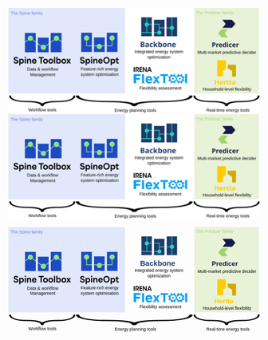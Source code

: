 
![Alt text](./comm_logo_plain.svg)
<img src="./comm_logo_plain.svg">

<svg width="309.05mm" height="128.64mm" version="1.1" viewBox="0 0 309.05 128.64" xml:space="preserve" xmlns="http://www.w3.org/2000/svg" xmlns:xlink="http://www.w3.org/1999/xlink"><defs><clipPath id="clippath"><path d="m438.47 442.08h-221.62v-394h221.62zm263 0h-221.62v-297.57h221.62zm263 0h-221.62v-394h221.62z" fill="none"/></clipPath><clipPath id="clippath-1"><path d="m438.47 442.08h-221.62v-394h221.62zm263 0h-221.62v-297.57h221.62zm263 0h-221.62v-394h221.62z" fill="none"/></clipPath><clipPath id="clippath-4"><path d="m438.47 442.08h-221.62v-394h221.62zm263 0h-221.62v-297.57h221.62zm263 0h-221.62v-394h221.62z" fill="none"/></clipPath><clipPath id="clippath-8"><path d="m438.47 442.08h-221.62v-394h221.62zm263 0h-221.62v-297.57h221.62zm263 0h-221.62v-394h221.62z" fill="none"/></clipPath><clipPath id="clippath-1-7"><path d="m438.47 442.08h-221.62v-394h221.62zm263 0h-221.62v-297.57h221.62zm263 0h-221.62v-394h221.62z" fill="none"/></clipPath><clipPath id="clippath-4-1"><path d="m438.47 442.08h-221.62v-394h221.62zm263 0h-221.62v-297.57h221.62zm263 0h-221.62v-394h221.62z" fill="none"/></clipPath><clipPath id="clippath-7"><path d="m438.47 442.08h-221.62v-394h221.62zm263 0h-221.62v-297.57h221.62zm263 0h-221.62v-394h221.62z" fill="none"/></clipPath><clipPath id="clippath-1-6"><path d="m438.47 442.08h-221.62v-394h221.62zm263 0h-221.62v-297.57h221.62zm263 0h-221.62v-394h221.62z" fill="none"/></clipPath><clipPath id="clippath-4-2"><path d="m438.47 442.08h-221.62v-394h221.62zm263 0h-221.62v-297.57h221.62zm263 0h-221.62v-394h221.62z" fill="none"/></clipPath></defs><g transform="translate(-30.285 15.143)"><g transform="matrix(.26458 0 0 .26458 38.382 60.007)"><path d="m271.75 124.55 7e-3 0.22627a38.272 18.752 0 0 1-1.5112 5.1011 41.902 20.531 0 0 1-4.412 4.8515 45.128 22.112 0 0 1-15.52 7.426c-12.735 3.7978-28.395 5.154-43.809 5.6218l-24.163 0.31505c-8.3274 0.36579-16.73 0.79284-25.01 2.0528-8.2342 1.179-16.542 2.9544-23.533 5.9595a41.603 20.384 0 0 0-7.0703 3.8393 41.609 20.387 0 0 0-7.0698-3.8393c-6.9907-3.0051-15.299-4.7806-23.533-5.9595-8.2798-1.26-16.682-1.687-25.01-2.0528l-24.163-0.31505c-15.414-0.46772-31.074-1.824-43.809-5.6218a45.126 22.11 0 0 1-15.52-7.426 41.903 20.531 0 0 1-4.4122-4.8515 38.292 18.762 0 0 1-1.5112-5.1011l0.0075-0.22856a4.2567 2.0857 0 0 0-8.5102-0.10613c-0.66566 9.0591 10.081 17.181 24.83 21.692a41.957 20.558 0 0 0 5.6284 1.5582 44.831 21.966 0 0 0 5.8044 1.358c4.0043 0.67984 7.9401 1.5763 12.067 1.9656a93.055 45.594 0 0 0 12.317 1.2617c4.1292 0.22947 8.2715 0.69629 12.403 0.71288l24.054 0.57322c7.6477 0.42449 15.331 0.90266 22.391 2.0769 7.0847 1.0876 13.781 2.6677 18.805 4.9486a30.989 15.183 0 0 1 6.2141 3.797 30.609 14.997 0 0 1 1.8457 2.1608c0.20019 0.36404 0.40667 0.73622 0.54537 1.0907a15.616 7.6515 0 0 1 0.22834 0.85752l-4e-3 0.049c-2e-3 0.0336 2e-3 0.068 2e-3 0.10178-2.6e-4 0.0398-5e-3 0.0792-2e-3 0.11799 2.6e-4 5e-3 4e-3 9e-3 4e-3 0.014 7.1e-4 0.01-5.1e-4 0.0191 5.1e-4 0.0288 9e-3 0.0908 0.0571 0.17551 0.0815 0.26403a6.4474 3.159 0 0 0 0.10698 0.34579c0.0464 0.0908 0.12468 0.17411 0.18691 0.26162a6.4231 3.1471 0 0 0 0.23738 0.31798c0.0831 0.0856 0.19471 0.16161 0.29259 0.24273a6.421 3.1461 0 0 0 0.34363 0.27653c0.1135 0.0752 0.25198 0.13915 0.3785 0.20894a6.4018 3.1367 0 0 0 0.44385 0.23852c0.14109 0.0634 0.30249 0.11378 0.45452 0.17067a6.3272 3.1001 0 0 0 0.52455 0.19132c0.16632 0.0501 0.34961 0.0853 0.52506 0.12793a6.3496 3.1111 0 0 0 0.58652 0.13789c0.18741 0.0343 0.38812 0.0519 0.58338 0.0777a6.2231 3.0491 0 0 0 0.63179 0.0795c0.20801 0.0164 0.42511 0.0139 0.63856 0.0201 0.20438 6e-3 0.40272 0.0231 0.61149 0.0194 0.0153-2.6e-4 0.0292-2e-3 0.0445-3e-3 0.0149-2.6e-4 0.0287 1e-3 0.0435 9.8e-4 0.20279-5e-3 0.39231-0.0297 0.58937-0.0436 0.21793-0.0154 0.44071-0.0226 0.65053-0.0482a6.3386 3.1058 0 0 0 0.60133-0.1032c0.19471-0.0343 0.39622-0.0612 0.58158-0.10422a6.3045 3.089 0 0 0 0.5563-0.16097c0.16843-0.05 0.34618-0.0932 0.50397-0.15052a6.4282 3.1496 0 0 0 0.48471-0.21058c0.14345-0.0638 0.2973-0.12156 0.42824-0.19146a6.4415 3.1561 0 0 0 0.40144-0.25676c0.11296-0.0744 0.23897-0.14336 0.3384-0.22257a6.4626 3.1665 0 0 0 0.29756-0.29311c0.0825-0.0841 0.17933-0.16378 0.24654-0.25165a6.4064 3.1389 0 0 0 0.17727-0.32016c0.0484-0.0921 0.11324-0.18061 0.14445-0.27551a6.5124 3.1909 0 0 0 0.0453-0.34425c9e-3 -0.0907 0.0424-0.1783 0.0356-0.27067l-3e-3 -0.0428a15.659 7.6726 0 0 1 0.22806-0.85752c0.13902-0.35446 0.34516-0.72665 0.54536-1.0907a30.611 14.998 0 0 1 1.8459-2.1608 30.982 15.18 0 0 1 6.2141-3.797c5.0234-2.2809 11.72-3.861 18.805-4.9486 7.06-1.1742 14.744-1.6524 22.391-2.0769l24.054-0.57322c4.1311-0.0166 8.2733-0.48341 12.403-0.71287a93.055 45.594 0 0 0 12.317-1.2617c4.1266-0.38929 8.0622-1.2857 12.066-1.9656a44.826 21.964 0 0 0 5.8044-1.358 41.94 20.55 0 0 0 5.6284-1.5582c14.749-4.5108 25.496-12.633 24.831-21.692a4.2567 2.0857 0 0 0-8.5102 0.10843z" stroke-width=".49307"/><path d="m1128.9 124.55 0.01 0.22627a38.272 18.752 0 0 1-1.5112 5.1011 41.902 20.531 0 0 1-4.4119 4.8515 45.128 22.112 0 0 1-15.52 7.426c-12.735 3.7978-28.395 5.154-43.809 5.6218l-24.163 0.31505c-8.3275 0.36579-16.73 0.79284-25.01 2.0528-8.2343 1.179-16.542 2.9544-23.533 5.9595a41.603 20.384 0 0 0-7.0703 3.8393 41.609 20.387 0 0 0-7.0698-3.8393c-6.9907-3.0051-15.299-4.7806-23.533-5.9595-8.2798-1.26-16.682-1.687-25.01-2.0528l-24.166-0.31505c-15.414-0.46772-31.074-1.824-43.809-5.6218a45.126 22.11 0 0 1-15.52-7.426 41.903 20.531 0 0 1-4.4122-4.8515 38.292 18.762 0 0 1-1.5112-5.1011l8e-3 -0.22856a4.2567 2.0857 0 0 0-8.5102-0.10613c-0.66565 9.0591 10.081 17.181 24.83 21.692a41.957 20.558 0 0 0 5.6284 1.5582 44.831 21.966 0 0 0 5.8044 1.358c4.0043 0.67984 7.9401 1.5763 12.067 1.9656a93.055 45.594 0 0 0 12.317 1.2617c4.1292 0.22947 8.2715 0.69629 12.403 0.71288l24.054 0.57322c7.6477 0.42449 15.331 0.90266 22.391 2.0769 7.0847 1.0876 13.781 2.6677 18.805 4.9486a30.989 15.183 0 0 1 6.2141 3.797 30.609 14.997 0 0 1 1.8457 2.1608c0.20019 0.36404 0.40667 0.73622 0.54537 1.0907a15.616 7.6515 0 0 1 0.22834 0.85752l-4e-3 0.049c-2e-3 0.0336 2e-3 0.068 2e-3 0.10178-2.6e-4 0.0398-5e-3 0.0792-2e-3 0.11799 2.6e-4 5e-3 4e-3 9e-3 4e-3 0.014 7.1e-4 0.01-5.1e-4 0.0191 5.1e-4 0.0288 9e-3 0.0908 0.0571 0.17551 0.0815 0.26403a6.4474 3.159 0 0 0 0.10698 0.34579c0.0464 0.0908 0.12468 0.17411 0.18691 0.26162a6.4231 3.1471 0 0 0 0.23738 0.31798c0.0831 0.0856 0.19471 0.16161 0.29259 0.24273a6.421 3.1461 0 0 0 0.34363 0.27653c0.1135 0.0752 0.25198 0.13915 0.3785 0.20894a6.4018 3.1367 0 0 0 0.44385 0.23852c0.14109 0.0634 0.30249 0.11378 0.45452 0.17067a6.3272 3.1001 0 0 0 0.52455 0.19132c0.16632 0.0501 0.34961 0.0853 0.52506 0.12793a6.3496 3.1111 0 0 0 0.58652 0.13789c0.18741 0.0343 0.38812 0.0519 0.58338 0.0777a6.2231 3.0491 0 0 0 0.63179 0.0795c0.20801 0.0164 0.42511 0.0139 0.63856 0.0201 0.20438 6e-3 0.40272 0.0231 0.61149 0.0194 0.0153-2.6e-4 0.0292-2e-3 0.0445-3e-3 0.0149-2.6e-4 0.0287 1e-3 0.0435 9.8e-4 0.20279-5e-3 0.39231-0.0297 0.58937-0.0436 0.21793-0.0154 0.44071-0.0226 0.65053-0.0482a6.3386 3.1058 0 0 0 0.60133-0.1032c0.19471-0.0343 0.39622-0.0612 0.58158-0.10422a6.3045 3.089 0 0 0 0.5563-0.16097c0.16843-0.05 0.34618-0.0932 0.50397-0.15052a6.4282 3.1496 0 0 0 0.48471-0.21058c0.14345-0.0638 0.2973-0.12156 0.42824-0.19146a6.4415 3.1561 0 0 0 0.40144-0.25676c0.11296-0.0744 0.23897-0.14336 0.3384-0.22257a6.4626 3.1665 0 0 0 0.29756-0.29311c0.0825-0.0841 0.17933-0.16378 0.24654-0.25165a6.4064 3.1389 0 0 0 0.17727-0.32016c0.0484-0.0921 0.11324-0.18061 0.14445-0.27551a6.5124 3.1909 0 0 0 0.0453-0.34425c9e-3 -0.0907 0.0424-0.1783 0.0356-0.27067l-3e-3 -0.0428a15.659 7.6726 0 0 1 0.22806-0.85752c0.13902-0.35446 0.34516-0.72665 0.54536-1.0907a30.611 14.998 0 0 1 1.8459-2.1608 30.982 15.18 0 0 1 6.2141-3.797c5.0234-2.2809 11.72-3.861 18.805-4.9486 7.0599-1.1742 14.744-1.6524 22.391-2.0769l24.054-0.57322c4.1311-0.0166 8.2733-0.48341 12.403-0.71287a93.055 45.594 0 0 0 12.317-1.2617c4.1267-0.38929 8.0622-1.2857 12.066-1.9656a44.826 21.964 0 0 0 5.8043-1.358 41.94 20.55 0 0 0 5.6284-1.5582c14.749-4.5108 25.496-12.633 24.831-21.692a4.2567 2.0857 0 0 0-8.5102 0.10843z" stroke-width=".49307"/><path d="m810.86 124.55 0.0124 0.22627a67.61 18.752 0 0 1-2.6696 5.1011 74.023 20.531 0 0 1-7.794 4.8515 79.723 22.112 0 0 1-27.417 7.426c-22.498 3.7978-50.161 5.154-77.392 5.6218l-42.685 0.31505c-14.711 0.36579-29.555 0.79284-44.182 2.0528-14.546 1.179-29.223 2.9544-41.573 5.9595a73.494 20.384 0 0 0-12.49 3.8393 73.505 20.387 0 0 0-12.489-3.8393c-12.35-3.0051-27.026-4.7806-41.573-5.9595-14.627-1.26-29.471-1.687-44.182-2.0528l-42.685-0.31505c-27.23-0.46772-54.894-1.824-77.392-5.6218a79.718 22.11 0 0 1-27.417-7.426 74.024 20.531 0 0 1-7.7945-4.8515 67.645 18.762 0 0 1-2.6696-5.1011l0.0124-0.22856a7.5198 2.0857 0 0 0-15.034-0.10613c-1.1759 9.0591 17.809 17.181 43.865 21.692a74.12 20.558 0 0 0 9.9429 1.5582 79.197 21.966 0 0 0 10.254 1.358c7.0738 0.67984 14.027 1.5763 21.317 1.9656a164.39 45.594 0 0 0 21.759 1.2617c7.2946 0.22947 14.612 0.69629 21.91 0.71288l42.493 0.57322c13.51 0.42449 27.084 0.90266 39.555 2.0769 12.516 1.0876 24.346 2.6677 33.22 4.9486a54.744 15.183 0 0 1 10.978 3.797 54.072 14.997 0 0 1 3.2605 2.1608c0.35365 0.36404 0.71841 0.73622 0.96343 1.0907a27.587 7.6515 0 0 1 0.40338 0.85752l-7e-3 0.049c-4e-3 0.0336 4e-3 0.068 4e-3 0.10178-4.6e-4 0.0398-9e-3 0.0792-4e-3 0.11799 4.6e-4 5e-3 7e-3 9e-3 7e-3 0.014 1e-3 0.01-9e-4 0.0191 9e-4 0.0288 0.0159 0.0908 0.10088 0.17551 0.14398 0.26403a11.39 3.159 0 0 0 0.18899 0.34579c0.082 0.0908 0.22025 0.17411 0.33019 0.26162a11.347 3.1471 0 0 0 0.41935 0.31798c0.1468 0.0856 0.34397 0.16161 0.51688 0.24273a11.343 3.1461 0 0 0 0.60705 0.27653c0.20051 0.0752 0.44514 0.13915 0.66865 0.20894a11.309 3.1367 0 0 0 0.78409 0.23852c0.24925 0.0634 0.53437 0.11378 0.80295 0.17067a11.177 3.1001 0 0 0 0.92665 0.19132c0.29382 0.0501 0.61762 0.0853 0.92756 0.12793a11.217 3.1111 0 0 0 1.0361 0.13789c0.33108 0.0343 0.68565 0.0519 1.0306 0.0777a10.994 3.0491 0 0 0 1.1161 0.0795c0.36747 0.0164 0.75099 0.0139 1.1281 0.0201 0.36105 6e-3 0.71143 0.0231 1.0802 0.0194 0.027-2.6e-4 0.0516-2e-3 0.0786-3e-3 0.0263-2.6e-4 0.0507 1e-3 0.0769 9.8e-4 0.35824-5e-3 0.69304-0.0297 1.0412-0.0436 0.38499-0.0154 0.77854-0.0226 1.1492-0.0482a11.198 3.1058 0 0 0 1.0623-0.1032c0.34397-0.0343 0.69995-0.0612 1.0274-0.10422a11.137 3.089 0 0 0 0.98274-0.16097c0.29755-0.05 0.61156-0.0932 0.8903-0.15052a11.356 3.1496 0 0 0 0.85628-0.21058c0.25342-0.0638 0.5252-0.12156 0.75652-0.19146a11.379 3.1561 0 0 0 0.70917-0.25676c0.19955-0.0744 0.42216-0.14336 0.59781-0.22257a11.417 3.1665 0 0 0 0.52566-0.29311c0.14575-0.0841 0.3168-0.16378 0.43554-0.25165a11.317 3.1389 0 0 0 0.31316-0.32016c0.0855-0.0921 0.20004-0.18061 0.25518-0.27551a11.505 3.1909 0 0 0 0.08-0.34425c0.0159-0.0907 0.0749-0.1783 0.0629-0.27067l-5e-3 -0.0428a27.663 7.6726 0 0 1 0.40289-0.85752c0.24559-0.35446 0.60975-0.72665 0.96342-1.0907a54.076 14.998 0 0 1 3.261-2.1608 54.732 15.18 0 0 1 10.978-3.797c8.8743-2.2809 20.705-3.861 33.22-4.9486 12.472-1.1742 26.046-1.6524 39.556-2.0769l42.493-0.57322c7.2979-0.0166 14.615-0.48341 21.91-0.71287a164.39 45.594 0 0 0 21.759-1.2617c7.29-0.38929 14.242-1.2857 21.316-1.9656a79.189 21.964 0 0 0 10.254-1.358 74.091 20.55 0 0 0 9.943-1.5582c26.056-4.5108 45.041-12.633 43.865-21.692a7.5198 2.0857 0 0 0-15.034 0.10843z" stroke-width=".65535"/><g fill="#000000" font-size="20.116px" stroke-width="1.679" text-anchor="middle"><text x="127.33448" y="195.81461" text-align="center" xml:space="preserve"><tspan x="127.33448" y="195.81461" fill="#000000" font-family="Arial" stroke-width="1.679" text-align="center" text-anchor="middle">Workflow tools</tspan></text><text x="560.18951" y="197.9362" text-align="center" xml:space="preserve"><tspan x="560.18951" y="197.9362" fill="#000000" font-family="Arial" stroke-width="1.679" text-align="center" text-anchor="middle">Energy planning tools</tspan></text><text x="990.05432" y="197.11536" text-align="center" xml:space="preserve"><tspan x="990.05432" y="197.11536" fill="#000000" font-family="Arial" stroke-width="1.679" text-align="center" text-anchor="middle">Real-time energy tools</tspan></text></g></g><g><rect x="30.285" y="-15.143" width="143.51" height="104.97" fill="#e1e8fb"/><g transform="matrix(.059899 0 0 .059899 86.601 3.8672)"><g fill="#1b4ac2"><rect transform="translate(338,142)" x="216.82" y="48.491" width="220.98" height="393.47" clip-path="url(#clippath)"/><rect transform="matrix(1 0 0 .7588 601.23 249.29)" x="216.82" y="48.491" width="220.98" height="393.47" clip-path="url(#clippath-1)"/><rect transform="translate(863.42 142)" x="216.82" y="48.491" width="220.98" height="393.47" clip-path="url(#clippath-4)"/></g><g fill="#91e087"><g stroke-width=".975"><circle cx="665.66" cy="298.56" r="54.033"/><circle cx="928.15" cy="470.79" r="54.033"/><circle cx="1189.8" cy="298.17" r="54.033"/></g><rect x="658.4" y="345.69" width="14.496" height="120.03"/><rect x="658.39" y="451.69" width="117.46" height="14.765"/><rect x="818.11" y="451.53" width="62.553" height="14.765"/><rect x="975.14" y="451.18" width="63.866" height="14.765"/><rect x="1080.3" y="451.53" width="116.79" height="14.765"/><rect transform="rotate(-90)" x="-466.47" y="1182.3" width="118.35" height="14.765"/></g><text x="933.89508" y="962.74219" fill="#000000" font-family="Arial" font-size="88.855px" stroke-width="7.4162" text-align="center" text-anchor="middle" xml:space="preserve"><tspan x="933.89508" y="962.74219" text-align="center">Feature-rich energy</tspan><tspan x="933.89508" y="1074.8394" text-align="center">system optimisation</tspan></text><g transform="matrix(.98386 0 0 .98386 18.932 11.111)" onclick="https://github.com/Spine-tools/SpineOpt.jl"><path d="m519.06 786.28 23.63-7.9902c5.0996 18.699 17.17 24.31 28.56 24.31 11.73 0 22.1-5.6113 22.1-16.32 0-11.221-11.22-14.791-22.44-18.359l-11.9-3.5703c-13.09-3.9102-35.359-12.75-35.359-37.91 0-23.969 20.23-39.1 45.73-39.1 25.16 0 41.819 14.791 46.069 30.94l-23.119 9.3496c-4.0801-10.709-11.73-17.34-23.46-17.34-11.22 0-18.7 5.9512-18.7 14.111 0 10.709 12.41 15.299 22.95 18.699l13.94 4.4199c12.07 3.9102 33.149 10.539 33.149 35.699 0 23.971-18.869 42.33-48.619 42.33-25.84 0-46.239-13.94-52.529-39.27z"/><path d="m637.55 727.8h23.46v14.111h0.3398c8.3301-11.73 18.36-16.83 30.6-16.83 25.84 0 41.31 22.44 41.31 49.809 0 31.791-20.569 50.66-43.01 50.66-14.279 0-23.63-7.3105-28.899-15.131v49.641h-23.8v-132.26zm47.26 74.971c13.94 0 23.8-11.56 23.8-27.371 0-16.148-10.03-27.539-23.8-27.539s-23.97 11.391-23.97 27.539 10.2 27.371 23.97 27.371z"/><path d="m762.84 683.94c8.3301 0 14.62 6.6309 14.62 14.451 0 8.5-6.29 15.129-14.62 15.129-8.5 0-14.79-6.6289-14.79-15.129 0-7.8203 6.29-14.451 14.79-14.451zm-12.069 43.859h23.8v94.859h-23.8z"/><path d="m797.86 727.8h23.459v13.941h0.3408c6.9697-11.391 17.85-16.66 29.409-16.66 17.51 0 33.149 11.9 33.149 37.74v59.838h-23.8v-49.299c0-12.58-3.2294-25.5-17.85-25.5-11.22 0-20.909 7.8203-20.909 25.84v48.959h-23.8v-94.859z"/><path d="m900.71 775.74c0-29.238 19.72-50.658 47.43-50.658 23.63 0 45.729 15.639 45.729 50.488v6.4609h-69.359c2.04 14.279 12.75 22.1 25.159 22.1 9.6904 0 18.02-5.2695 22.27-15.129l22.27 9.0098c-6.2901 15.469-22.27 27.539-44.37 27.539-28.049 0-49.129-19.721-49.129-49.81zm69.19-10.029c-1.7002-14.619-11.22-20.228-21.93-20.228-12.24 0-19.89 8.3281-22.27 20.228z"/><path d="m1006.6 756.53c0-40.799 30.09-69.19 67.15-69.19 37.23 0 66.98 28.9 66.98 69.19 0 40.119-29.58 69.02-66.98 69.02-36.89 0-67.15-28.221-67.15-69.02zm67.319 45.219c22.779 0 40.29-19.209 40.29-45.219 0-25.5-17-45.389-40.29-45.389-22.95 0-40.8 19.039-40.8 45.389 0 26.69 18.19 45.219 40.8 45.219z"/><path d="m1159.1 727.8h23.46v14.111h0.3397c8.3302-11.73 18.36-16.83 30.6-16.83 25.84 0 41.31 22.44 41.31 49.809 0 31.791-20.569 50.66-43.009 50.66-14.28 0-23.63-7.3105-28.9-15.131v49.641h-23.8v-132.26zm47.26 74.971c13.94 0 23.8-11.56 23.8-27.371 0-16.148-10.03-27.539-23.8-27.539s-23.97 11.391-23.97 27.539 10.2 27.371 23.97 27.371z"/><path d="m1279.5 792.4v-43.01h-18.7v-21.59h18.7v-26.859h23.799v26.859h25.67v21.59h-25.67v34.51c0 9.0098 0 20.06 12.92 20.06 4.5908 0 9.0106-1.3594 12.75-3.4004v21.42c-4.7599 2.5508-11.05 3.5703-17.68 3.5703-31.789 0-31.789-23.289-31.789-33.15z"/></g><a transform="translate(-1046 2.6437)" xlink:href="https://github.com/Spine-tools/SpineOpt.jl" xlink:show="new"><rect x="1547.7" y="179.83" width="844.85" height="686.6" fill-opacity="0"/></a></g><g transform="matrix(.060401 0 0 .060401 17.109 3.9727)"><g fill="#1b4ac2"><rect transform="translate(338,142)" x="216.82" y="48.491" width="220.98" height="393.47" clip-path="url(#clippath-8)"/><rect transform="matrix(1 0 0 .7588 601.23 249.29)" x="216.82" y="48.491" width="220.98" height="393.47" clip-path="url(#clippath-1-7)"/><rect transform="translate(863.42 142)" x="216.82" y="48.491" width="220.98" height="393.47" clip-path="url(#clippath-4-1)"/></g><g fill="#91e087"><g stroke-width=".975"><circle cx="665.66" cy="298.56" r="54.033"/><circle cx="930.98" cy="483.52" r="54.033"/><circle cx="1196.3" cy="299.17" r="54.033"/></g><path d="m554.75 369.04v18.124l73.965-54.127-9.3069-11.511z"/><path d="m1081 373.78v18.124l79.445-58.369-8.5998-11.511z"/><path d="m973.19 452.25 7.6042 12.571 58.661-42.699-0.01-18.261z"/><path d="m776.47 385.23-3e-3 -18.084-63.243-45.843-8.3954 11.34z"/><path d="m881.38 461.85 7.5204-12.584-71.064-51.827 0.0108 18.012z"/><path d="m1302.5 380.46v-18.021l-57.275-41.839-7.332 12.69z"/></g><text transform="matrix(16.556 0 0 16.556 -283.25 -65.773)" x="72.5084" y="61.82835" fill="#000000" font-family="Arial" font-size="5.3223px" stroke-width=".44422" text-align="center" text-anchor="middle" xml:space="preserve"><tspan x="72.5084" y="61.82835" text-align="center">Data &amp; workflow</tspan><tspan x="72.5084" y="68.542847" text-align="center">Management</tspan></text><g transform="matrix(.98634 0 0 .99268 -10.797 -4.6774)"><path d="m338 787.35 23.63-7.9902c5.1001 18.699 17.17 24.31 28.56 24.31 11.73 0 22.1-5.6113 22.1-16.32 0-11.221-11.22-14.791-22.44-18.359l-11.9-3.5703c-13.09-3.9102-35.359-12.75-35.359-37.91 0-23.969 20.23-39.1 45.73-39.1 25.16 0 41.819 14.791 46.069 30.94l-23.12 9.3496c-4.0801-10.709-11.73-17.34-23.46-17.34-11.22 0-18.7 5.9512-18.7 14.111 0 10.709 12.41 15.299 22.95 18.699l13.94 4.4199c12.07 3.9102 33.149 10.539 33.149 35.699 0 23.971-18.87 42.33-48.619 42.33-25.84 0-46.24-13.94-52.53-39.27z"/><path d="m456.49 728.87h23.46v14.111h0.3403c8.3296-11.73 18.36-16.83 30.6-16.83 25.84 0 41.31 22.44 41.31 49.809 0 31.791-20.57 50.66-43.01 50.66-14.28 0-23.629-7.3105-28.899-15.131v49.641h-23.8v-132.26zm47.259 74.971c13.94 0 23.8-11.56 23.8-27.371 0-16.148-10.03-27.539-23.8-27.539s-23.97 11.391-23.97 27.539 10.2 27.371 23.97 27.371z"/><path d="m581.78 685.01c8.3301 0 14.62 6.6309 14.62 14.451 0 8.5-6.2896 15.129-14.62 15.129-8.5 0-14.79-6.6289-14.79-15.129 0-7.8203 6.29-14.451 14.79-14.451zm-12.07 43.859h23.8v94.859h-23.8z"/><path d="m616.79 728.87h23.46v13.941h0.3403c6.9697-11.391 17.85-16.66 29.41-16.66 17.51 0 33.149 11.9 33.149 37.74v59.838h-23.8v-49.299c0-12.58-3.23-25.5-17.85-25.5-11.22 0-20.91 7.8203-20.91 25.84v48.959h-23.8v-94.859z"/><path d="m719.64 776.81c0-29.238 19.72-50.658 47.43-50.658 23.63 0 45.73 15.639 45.73 50.488v6.4609h-69.359c2.04 14.279 12.75 22.1 25.16 22.1 9.6899 0 18.02-5.2695 22.27-15.129l22.27 9.0098c-6.29 15.469-22.27 27.539-44.37 27.539-28.049 0-49.129-19.721-49.129-49.81zm69.19-10.029c-1.7002-14.619-11.22-20.228-21.93-20.228-12.24 0-19.89 8.3281-22.27 20.228z"/><path d="m856.32 714.42v-23.289h104.72v23.289h-39.779v109.31h-25.16v-109.31z"/><path d="m949.83 776.47c0-29.408 20.06-50.318 48.96-50.318s48.96 20.91 48.96 50.318c0 29.58-20.06 50.15-48.96 50.15s-48.96-20.57-48.96-50.15zm48.96 27.371c14.28 0 24.14-11.391 24.14-27.371 0-16.318-9.8594-27.539-24.14-27.539s-24.31 11.391-24.31 27.539c0 15.98 10.03 27.371 24.31 27.371z"/><path d="m1059.1 776.47c0-29.408 20.06-50.318 48.959-50.318s48.96 20.91 48.96 50.318c0 29.58-20.06 50.15-48.96 50.15s-48.959-20.57-48.959-50.15zm48.959 27.371c14.28 0 24.14-11.391 24.14-27.371 0-16.318-9.8594-27.539-24.14-27.539s-24.31 11.391-24.31 27.539c0 15.98 10.03 27.371 24.31 27.371z"/><path d="m1174.4 687.73h23.8v136h-23.8z"/><path d="m1245.3 811.15h-0.3398v12.58h-23.46v-136h23.8v54.74c7.6504-11.221 18.19-16.32 30.6-16.32 25.84 0 41.31 22.44 41.31 49.978 0 31.621-20.569 50.49-43.009 50.49-13.77 0-23.63-6.9707-28.9-15.471zm23.46-7.3086c13.94 0 23.8-11.391 23.8-27.371 0-15.809-9.6895-27.539-23.8-27.539s-23.97 11.56-23.97 27.539c0 16.15 10.2 27.371 23.97 27.371z"/><path d="m1328.7 776.47c0-29.408 20.06-50.318 48.959-50.318s48.96 20.91 48.96 50.318c0 29.58-20.06 50.15-48.96 50.15s-48.959-20.57-48.959-50.15zm48.959 27.371c14.28 0 24.14-11.391 24.14-27.371 0-16.318-9.8594-27.539-24.14-27.539s-24.31 11.391-24.31 27.539c0 15.98 10.03 27.371 24.31 27.371z"/><path d="m1460.2 775.62v-0.1699l-30.601-46.58h27.54l19.21 31.621h0.3398c6.46-10.711 12.92-21.08 19.38-31.621h26.859c-10.199 15.471-20.23 31.111-30.43 46.58v0.1699c10.37 15.98 20.57 32.131 30.94 48.109h-27.2c-6.46-10.539-12.92-20.91-19.55-31.449h-0.3398l-19.21 31.449h-27.88c10.37-15.978 20.57-32.129 30.94-48.109z"/></g><a transform="translate(8.0345e-7 1.4833e-5)" xlink:href="https://github.com/Spine-tools/Spine-Toolbox" xlink:show="new"><rect transform="translate(1.7145e-6)" x="338" y="185.17" width="1212.4" height="686.65" fill-opacity="0"/></a></g><text x="52.825661" y="-7.0506043" dominant-baseline="auto" fill="#6682ca" font-family="Arial" font-size="5.3223px" stop-color="#000000" stroke-width=".44422" text-align="center" text-anchor="middle" style="-inkscape-stroke:none;font-feature-settings:normal;font-variant-alternates:normal;font-variant-caps:normal;font-variant-east-asian:normal;font-variant-ligatures:normal;font-variant-numeric:normal;font-variant-position:normal;font-variation-settings:normal;line-height:normal;text-decoration-color:#000000;text-decoration-line:none;text-decoration-style:solid;text-indent:0;text-orientation:mixed;text-transform:none;white-space:normal" xml:space="preserve"><tspan x="52.825661" y="-7.0506043" dominant-baseline="auto" fill="#6682ca" font-family="Arial" font-size="5.3223px" stop-color="#000000" stroke-width=".44422" text-align="center" text-anchor="middle" style="-inkscape-stroke:none;font-feature-settings:normal;font-variant-alternates:normal;font-variant-caps:normal;font-variant-east-asian:normal;font-variant-ligatures:normal;font-variant-numeric:normal;font-variant-position:normal;font-variation-settings:normal;line-height:normal;text-decoration-color:#000000;text-decoration-line:none;text-decoration-style:solid;text-indent:0;text-orientation:mixed;text-transform:none;white-space:normal">The Spine family</tspan></text></g><g transform="translate(71.901 57.473)"><g transform="matrix(.50714 0 0 .50714 109.04 -26.281)"><g transform="scale(.98829 1.0119)" stroke-width="1.1569" aria-label="IRENA"><path d="m7.0799 62.653h2.2983v-11.414h-2.2983z"/><path d="m11.476 62.653h2.2983v-9.3938h1.342c0.64785 0 1.2031 0.09255 1.6196 0.35477 0.50902 0.32392 0.84837 0.95634 0.84837 1.6505 0 0.69412-0.27765 1.2957-0.72497 1.6659-0.47817 0.3702-1.2957 0.41647-2.0515 0.41647h-0.44732l3.0696 5.3062h2.4063l-2.5451-4.2264c0.7404-0.1851 1.3882-0.50902 1.8818-1.234 0.38562-0.5553 0.617-1.2957 0.617-2.1286 0-1.2648-0.50902-2.4217-1.4499-3.1004-0.617-0.44732-1.635-0.72497-3.4089-0.72497h-3.4552z"/><path d="m21.209 62.653h6.4013v-2.0207h-4.103v-2.7611h4.0259v-2.0207h-4.0259v-2.5914h4.103v-2.0207h-6.4013z"/><path d="m31.482 51.238h-2.0515v11.414h2.2058l-0.04627-7.8975 5.2599 7.8975h2.0361v-11.414h-2.2058l0.04627 7.913z"/><path d="m43.421 60.416h4.5041l0.83294 2.2366h2.5143l-4.5195-11.414h-2.0207l-4.6275 11.414h2.4988zm3.8871-1.8356h-3.2855l1.6196-4.6275z"/></g><g fill="#029ff0"><path transform="scale(1.1528 .86747)" d="m6.0301 104.78h5.031v-9.8478h8.2735v-4.949h-8.2735v-5.3981h9.4651v-5.1067h-14.496z" stroke-width="2.5324"/><path d="m27.182 69.096h4.9257v21.892h-4.9257z" stroke-width=".26721"/><path d="m131.7 68.776h4.9257v21.892h-4.9257z" stroke-width=".26721"/><g><path d="m53.544 74.068h5.0625l3.1926 4.9257 3.2382-4.9257h5.1537l-5.9747 8.2551 5.9747 8.6655h-5.0169l-3.4206-5.1081-3.3294 5.1081h-5.1993l6.0203-8.4831z"/><path d="m78.72 90.851v-17.559h-6.75v-4.2872h18.243v4.424h-6.7044v17.468z"/><path d="m104.91 68.479c4e-3 0.05367 7e-3 0.10744 7e-3 0.16123-9e-5 1.398-1.3172 2.5312-2.9419 2.5311-1.6222-3.86e-4 -2.9378-1.1306-2.9409-2.5265-1.0905 0.31321-2.1303 0.78191-3.0872 1.3916 0.97804 0.99099 0.84389 2.7155-0.30024 3.8597-1.0828 1.0781-2.6949 1.2629-3.7104 0.4253-0.53455 0.9743-0.92894 2.0192-1.1715 3.1037 1.3387 0.09012 2.3846 1.3779 2.3849 2.9363-8.68e-4 1.4755-0.94214 2.722-2.2009 2.9146 0.29718 1.0294 0.73302 2.0135 1.2955 2.9254 0.87921-0.76824 2.2876-0.80438 3.423-0.0879 1.3724 0.86937 1.8786 2.5314 1.1307 3.7124-0.10148 0.15567-0.22262 0.29794-0.36122 0.42426 0.96346 0.55101 1.9998 0.96348 3.0784 1.2252 0.0237-1.3822 1.3318-2.4925 2.9383-2.4939 1.571-1.6e-4 2.865 1.0619 2.9388 2.4123 1.0686-0.29127 2.091-0.73138 3.037-1.3074-0.11044-0.0939-0.21089-0.19797-0.30024-0.31109-0.7836-1.0189-0.5556-2.5589 0.5302-3.5812 2e-3 3e-3 3e-3 5e-3 5e-3 8e-3 0.90551-0.86829 2.4402-0.87809 3.6137-0.0227 1.3125 0.95775 1.7085 2.6498 0.88419 3.7791-0.0863 0.11548-0.1841 0.22203-0.29198 0.31885 0.96115 0.55046 1.9951 0.96325 3.0711 1.2258 0.0376-1.3518 1.3027-2.4483 2.8732-2.4903 1.606-0.0416 2.9433 1.0332 3.004 2.4143 1.0712-0.2906 2.0959-0.73078 3.0442-1.3074-0.14193-0.12255-0.26646-0.26155-0.37207-0.41444-0.77935-1.1605-0.31819-2.8355 1.0304-3.7414 1.1158-0.74672 2.5246-0.7485 3.4241-4e-3 0.53786-0.92662 0.94751-1.922 1.217-2.959-1.2635-0.15875-2.238-1.3797-2.2784-2.8546-0.0415-1.5578 0.96949-2.8728 2.3053-2.9988-0.27155-1.0776-0.6937-2.112-1.2542-3.0716-0.99262 0.86451-2.6094 0.72311-3.7207-0.32556-1.1744-1.1131-1.3547-2.833-0.40359-3.8499-0.97288-0.58386-2.0248-1.0246-3.1233-1.3084 0.0344 1.3954-1.2506 2.5606-2.8722 2.6045-1.6241 0.04367-2.971-1.054-3.0086-2.4515-1e-3 -0.05379 1e-4 -0.10747 3e-3 -0.16123h-5.2e-4c-1.0373 0.26502-3.2742 0.20764-2.9086 1.1715 0.36053 0.95049 1.2054 3.8304-2.9236 4.9262-2.213-1.7363-3.3425-2.2115-2.1282-5.1041 0.40463-0.96382-1.9095-0.8631-2.9381-1.098z"/></g></g><g stroke-width=".265"><path d="m102.12 74.129c-3.3037 1.52e-4 -5.9819 2.6783-5.9821 5.9821-1.34e-4 3.3039 2.6781 5.9824 5.9821 5.9826 2.9178-1e-3 5.409-2.1073 5.8958-4.9842 0.3317 1.6393 1.264 3.0781 2.344 4.4679l1.3544 0.32246c-1.4358-1.5324-2.1395-3.0036-2.5476-4.4504-0.41619-2.5089-0.92077-3.6179-1.9976-4.7431-1.109-1.6669-3.0468-2.5773-5.049-2.5774z" fill="#fff" stroke="#fff"/><path d="m118.88 86.161c3.3037-1.5e-4 5.9819-2.6783 5.9821-5.9821 1.3e-4 -3.3039-2.6781-5.9824-5.9821-5.9826-2.9178 0.0013-5.409 2.1073-5.8958 4.9842-0.3317-1.6393-1.4008-3.3974-2.4809-4.7872l-1.8903-0.99518c1.4358 1.5324 2.8122 3.9956 3.2204 5.4424 0.41619 2.5089 0.92077 3.6179 1.9976 4.7431 1.109 1.6669 3.0468 2.5773 5.049 2.5774z" fill="#fff" stroke="#fff"/><path d="m104.05 80.092a1.8557 1.8557 0 0 1-1.8557 1.8557 1.8557 1.8557 0 0 1-1.8557-1.8557 1.8557 1.8557 0 0 1 1.8557-1.8557 1.8557 1.8557 0 0 1 1.8557 1.8557z" fill="#016aa2"/><path d="m120.62 80.179a1.8557 1.8557 0 0 1-1.8557 1.8557 1.8557 1.8557 0 0 1-1.8557-1.8557 1.8557 1.8557 0 0 1 1.8557-1.8557 1.8557 1.8557 0 0 1 1.8557 1.8557z" fill="#016aa2"/></g><g fill="#029ff0" stroke-width="2.5212" aria-label="e"><path d="m48.591 85.776 2.711 2.1562c-1.4744 2.4753-4.4192 3.6903-7.0041 3.7145-2.5497 0-4.5741-0.78241-6.0732-2.3472-1.4882-1.5758-2.5288-3.7807-2.5288-6.6149 0-2.9327 0.77785-5.2087 2.288-6.8283 1.5101-1.6195 3.4688-2.4293 5.8763-2.4293 2.3308 0 4.2348 0.79335 5.7121 2.38 1.4773 1.5867 2.4896 3.819 2.4896 6.697 0 0.17508-0.0055 1.3499-0.01641 1.7l-11.723-0.022804c0.05938 0.89848 0.98889 3.4558 3.9919 3.3258 2.1073-0.0099 2.8755-0.38802 4.2767-1.7311zm-8.0817-4.7537h7.1339c-0.6328-1.6531-1.5326-3.1798-3.7503-3.2048-2.2763 0.0082-3.3129 2.1439-3.3836 3.2048z" fill="#029ff0"/></g></g><text x="145.42488" y="27.63348" fill="#000000" font-size="5.3223px" stroke-width=".44422" text-align="center" text-anchor="middle" xml:space="preserve"><tspan x="145.42488" y="27.63348" fill="#000000" font-family="Arial" stroke-width=".44422" text-align="center" text-anchor="middle">Flexibility assessment</tspan></text><a xlink:href="https://github.com/irena-flextool" xlink:show="now"><rect x="110.61" y="-2.963" width="69.841" height="36.746" fill-opacity="0"/></a></g><g transform="matrix(.059206 0 0 .059206 191.67 -4.077)"><g transform="translate(-519.95 -184.12)"><g fill="#1f3b6a"><rect transform="translate(338,142)" x="216.82" y="48.491" width="220.98" height="393.47" clip-path="url(#clippath-7)"/><rect transform="matrix(1 0 0 .87051 601.23 199.92)" x="217.82" y="-6.8592" width="219.98" height="448.82" clip-path="url(#clippath-1-6)"/><rect transform="translate(863.42 142)" x="216.82" y="48.491" width="220.98" height="393.47" clip-path="url(#clippath-4-2)"/></g><g fill="#2ad1c1"><g stroke-width=".76689"><circle cx="670.13" cy="340.02" r="42.5"/><circle cx="930.62" cy="507.26" r="42.5"/><circle cx="1193.3" cy="409.64" r="42.5"/></g><rect x="662.65" y="346.75" width="14.496" height="155.03" stroke-width="1.1365"/><rect x="663.41" y="190.49" width="14.653" height="156.71" stroke-width="1.1488"/><rect x="554.85" y="499.4" width="220.96" height="14.975" stroke-width="1.3813"/><rect x="819.05" y="499.57" width="74.611" height="14.678" stroke-width="1.0889"/><rect x="935.89" y="402.9" width="103.18" height="14.81" stroke-width="1.273"/><rect x="819.04" y="326.9" width="113.41" height="14.803" stroke-width="1.3342"/><rect x="662.84" y="326.99" width="112.96" height="14.745" stroke-width="1.329"/><rect x="1080.2" y="402.69" width="89.854" height="14.454" stroke-width=".97889"/><rect transform="rotate(-90)" x="-379.47" y="1185.3" width="188.98" height="14.765" stroke-width=".98355"/><rect transform="rotate(-90)" x="-476.26" y="921.8" width="149.39" height="14.765" stroke-width=".87448"/><rect transform="rotate(-90)" x="-583.98" y="1184.4" width="202.17" height="15.28" stroke-width="1.0349"/></g></g><text transform="matrix(4.0918 0 0 4.0918 -22.245 5812.9)" x="8" y="-1268" dominant-baseline="auto" fill="#1f3b6a" font-family="sans-serif" font-size="37.333px" stop-color="#000000" stroke-width="1.0016" style="-inkscape-stroke:none;font-feature-settings:normal;font-variant-alternates:normal;font-variant-caps:normal;font-variant-east-asian:normal;font-variant-ligatures:normal;font-variant-numeric:normal;font-variant-position:normal;font-variation-settings:normal;inline-size:0;line-height:normal;shape-margin:0;shape-padding:0;text-decoration-color:#000000;text-decoration-line:none;text-decoration-style:solid;text-indent:0;text-orientation:mixed;text-transform:none;white-space:normal" xml:space="preserve"><tspan x="8" y="-1268" fill="#1f3b6a" font-size="37.333px" font-weight="bold">Backbone</tspan></text><text x="402.0589" y="749.20807" fill="#000000" font-family="Arial" font-size="89.894px" stroke-width="7.503" text-align="center" text-anchor="middle" xml:space="preserve"><tspan x="402.05893" y="749.20807" text-align="center">Integrated energy system</tspan><tspan x="402.0589" y="862.61658" text-align="center">optimization</tspan></text><a xlink:href="https://gitlab.vtt.fi/backbone/backbone" xlink:show="new"><rect x="-6.6308" y="-23.618" width="871.36" height="688.46" fill="none"/></a></g><g><rect x="259.03" y="-15.629" width="79.332" height="105.37" fill="#e8f2d7" stop-color="#000000" style="-inkscape-stroke:none;font-variation-settings:normal"/><text transform="translate(1.2917e-6)" x="283.98575" y="-7.5668268" fill="#adcf84" font-size="5.3223px" stroke-width=".44422" text-align="center" text-anchor="middle" xml:space="preserve"><tspan x="283.98575" y="-7.5668268" fill="#adcf84" font-family="Arial" stroke-width=".44422" text-align="center" text-anchor="middle">The Predicer family</tspan></text><g transform="matrix(.78704 0 0 .78704 212.33 -52.255)"><g><text x="110.21931" y="118.715" fill="#000000" font-size="6.7625px" stroke-width=".56443" text-align="center" text-anchor="middle" xml:space="preserve"><tspan x="110.21931" y="118.715" fill="#000000" font-family="Arial" stroke-width=".56443" text-align="center" text-anchor="middle">Multi-market predictive decider</tspan></text><path d="m103.24 65.644h14.905l5.4145 6.2663-5.3537 6.2663h-14.844l5.0495-6.1446z" fill="#171949" stroke-width=".265"/><path d="m111.94 80.366h-9.9165l-5.4145 6.2663 5.3537 6.2663h9.8557l-5.0495-6.1446z" fill="#a6d06a" stroke-width=".265"/><text transform="matrix(.85356 0 0 .85356 -173.86 -221.22)" x="305.12592" y="386.06363" dominant-baseline="auto" fill="#171949" font-family="sans-serif" font-size="12px" stop-color="#000000" stroke-width="1.0016" style="-inkscape-stroke:none;font-feature-settings:normal;font-variant-alternates:normal;font-variant-caps:normal;font-variant-east-asian:normal;font-variant-ligatures:normal;font-variant-numeric:normal;font-variant-position:normal;font-variation-settings:normal;inline-size:0;line-height:normal;shape-margin:0;shape-padding:0;text-decoration-color:#000000;text-decoration-line:none;text-decoration-style:solid;text-indent:0;text-orientation:mixed;text-transform:none;white-space:normal" xml:space="preserve"><tspan x="305.12592" y="386.06363" fill="#171949" font-weight="bold">Predicer</tspan></text></g><a xlink:href="https://github.com/vttresearch/Predicer" xlink:show="new"><rect x="76.313" y="61.147" width="68.433" height="51.598" fill="none"/></a></g><g transform="matrix(.59962 0 0 .59962 229.92 -30.738)"><g><path d="m95.629 133.05h17.711v17.886l-5.9294 3.4233v11.725h-11.774z" fill="#fc0" stroke-width=".265"/><path d="m117.1 142.22h17.035v24.348h-7.9584v-11.83l-9.048-5.2239z" fill="#d4aa00" stroke-width=".265"/><text transform="matrix(1.1235 0 0 1.1235 -224.5 -566.22)" x="279.60294" y="666.81628" dominant-baseline="auto" fill="#ffcc00" font-family="sans-serif" font-size="12px" stop-color="#000000" stroke-width="1.0016" style="-inkscape-stroke:none;font-feature-settings:normal;font-variant-alternates:normal;font-variant-caps:normal;font-variant-east-asian:normal;font-variant-ligatures:normal;font-variant-numeric:normal;font-variant-position:normal;font-variation-settings:normal;inline-size:0;line-height:normal;shape-margin:0;shape-padding:0;text-decoration-color:#000000;text-decoration-line:none;text-decoration-style:solid;text-indent:0;text-orientation:mixed;text-transform:none;white-space:normal" xml:space="preserve"><tspan x="279.60294" y="666.81628" dx="0 0 0 0 0" fill="#ffcc00" font-weight="bold">Hertta</tspan></text><text x="115.52496" y="195.30504" fill="#000000" font-size="8.8761px" stroke-width=".74084" text-align="center" text-anchor="middle" xml:space="preserve"><tspan x="115.52496" y="195.30504" fill="#000000" font-family="Arial" stroke-width=".74084" text-align="center" text-anchor="middle">Household-level flexibility</tspan></text></g><a xlink:href="https://www.google.com" xlink:show="new"><rect x="74.52" y="131.32" width="76.5" height="55.194" fill="none" stop-color="#000000" style="-inkscape-stroke:none;font-variation-settings:normal"/></a></g></g></g></svg>
